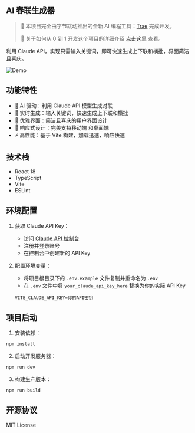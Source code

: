 ## AI 春联生成器

> 🎯 本项目完全由字节跳动推出的全新 AI 编程工具：[Trae](https://www.trae.ai/) 完成开发。
>
> 📝 关于如何从 0 到 1 开发这个项目的详细介绍 [点击这里](https://mp.weixin.qq.com/s/6_NFU1X3w1QpdJHsfr7m3A) 查看。

利用 Claude API，实现只需输入关键词，即可快速生成上下联和横批，界面简洁且喜庆。

![Demo](Demo.gif)

## 功能特性

- 🤖 AI 驱动：利用 Claude API 模型生成对联
- 📝 实时生成：输入关键词，快速生成上下联和横批
- 🎨 优雅界面：简洁且喜庆的用户界面设计
- 📱 响应式设计：完美支持移动端 和桌面端
- ⚡️ 高性能：基于 Vite 构建，加载迅速，响应快速

## 技术栈

- React 18
- TypeScript
- Vite
- ESLint

## 环境配置

1. 获取 Claude API Key：
   - 访问 [Claude API 控制台](https://console.anthropic.com/)
   - 注册并登录账号
   - 在控制台中创建新的 API Key

2. 配置环境变量：
   - 将项目根目录下的 `.env.example` 文件复制并重命名为 `.env`
   - 在 `.env` 文件中将 `your_claude_api_key_here` 替换为你的实际 API Key
   ```plaintext
   VITE_CLAUDE_API_KEY=你的API密钥
   ```

## 项目启动

1. 安装依赖：
```bash
npm install
```

2. 启动开发服务器：
```bash
npm run dev
```

3. 构建生产版本：
```bash
npm run build
```

## 开源协议

MIT License
